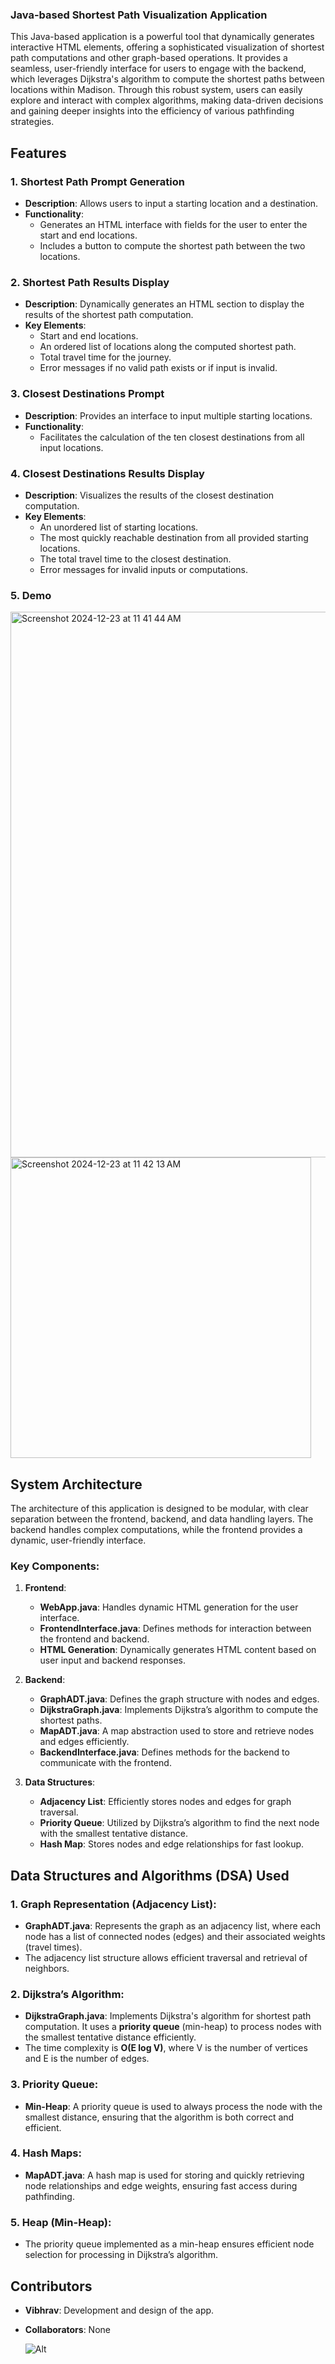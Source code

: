 ### Java-based Shortest Path Visualization Application

This Java-based application is a powerful tool that dynamically generates interactive HTML elements, offering a sophisticated visualization of shortest path computations and other graph-based operations. It provides a seamless, user-friendly interface for users to engage with the backend, which leverages Dijkstra's algorithm to compute the shortest paths between locations within Madison. Through this robust system, users can easily explore and interact with complex algorithms, making data-driven decisions and gaining deeper insights into the efficiency of various pathfinding strategies.

## Features

### 1. **Shortest Path Prompt Generation**
- **Description**: Allows users to input a starting location and a destination.
- **Functionality**:
  - Generates an HTML interface with fields for the user to enter the start and end locations.
  - Includes a button to compute the shortest path between the two locations.

### 2. **Shortest Path Results Display**
- **Description**: Dynamically generates an HTML section to display the results of the shortest path computation.
- **Key Elements**:
  - Start and end locations.
  - An ordered list of locations along the computed shortest path.
  - Total travel time for the journey.
  - Error messages if no valid path exists or if input is invalid.

### 3. **Closest Destinations Prompt**
- **Description**: Provides an interface to input multiple starting locations.
- **Functionality**:
  - Facilitates the calculation of the ten closest destinations from all input locations.

### 4. **Closest Destinations Results Display**
- **Description**: Visualizes the results of the closest destination computation.
- **Key Elements**:
  - An unordered list of starting locations.
  - The most quickly reachable destination from all provided starting locations.
  - The total travel time to the closest destination.
  - Error messages for invalid inputs or computations.

### 5. **Demo**
<img width="873" alt="Screenshot 2024-12-23 at 11 41 44 AM" src="https://github.com/user-attachments/assets/05a83113-a47a-4c46-8d84-2d293590dc9a" />
<img width="481" alt="Screenshot 2024-12-23 at 11 42 13 AM" src="https://github.com/user-attachments/assets/26b1ba46-179d-471a-b296-22830128dff7" />

## System Architecture

The architecture of this application is designed to be modular, with clear separation between the frontend, backend, and data handling layers. The backend handles complex computations, while the frontend provides a dynamic, user-friendly interface.

### Key Components:

1. **Frontend**:
   - **WebApp.java**: Handles dynamic HTML generation for the user interface.
   - **FrontendInterface.java**: Defines methods for interaction between the frontend and backend.
   - **HTML Generation**: Dynamically generates HTML content based on user input and backend responses.

2. **Backend**:
   - **GraphADT.java**: Defines the graph structure with nodes and edges.
   - **DijkstraGraph.java**: Implements Dijkstra’s algorithm to compute the shortest paths.
   - **MapADT.java**: A map abstraction used to store and retrieve nodes and edges efficiently.
   - **BackendInterface.java**: Defines methods for the backend to communicate with the frontend.

3. **Data Structures**:
   - **Adjacency List**: Efficiently stores nodes and edges for graph traversal.
   - **Priority Queue**: Utilized by Dijkstra’s algorithm to find the next node with the smallest tentative distance.
   - **Hash Map**: Stores nodes and edge relationships for fast lookup.

## Data Structures and Algorithms (DSA) Used

### 1. **Graph Representation (Adjacency List)**:
   - **GraphADT.java**: Represents the graph as an adjacency list, where each node has a list of connected nodes (edges) and their associated weights (travel times).
   - The adjacency list structure allows efficient traversal and retrieval of neighbors.

### 2. **Dijkstra’s Algorithm**:
   - **DijkstraGraph.java**: Implements Dijkstra's algorithm for shortest path computation. It uses a **priority queue** (min-heap) to process nodes with the smallest tentative distance efficiently.
   - The time complexity is **O(E log V)**, where V is the number of vertices and E is the number of edges.

### 3. **Priority Queue**:
   - **Min-Heap**: A priority queue is used to always process the node with the smallest distance, ensuring that the algorithm is both correct and efficient.

### 4. **Hash Maps**:
   - **MapADT.java**: A hash map is used for storing and quickly retrieving node relationships and edge weights, ensuring fast access during pathfinding.

### 5. **Heap (Min-Heap)**:
   - The priority queue implemented as a min-heap ensures efficient node selection for processing in Dijkstra’s algorithm.

## Contributors

- **Vibhrav**: Development and design of the app.
- **Collaborators**: None

  ![Alt](https://repobeats.axiom.co/api/embed/c929a0bb925e283851f55b834e4df11389ab7f00.svg "Repobeats analytics image")

